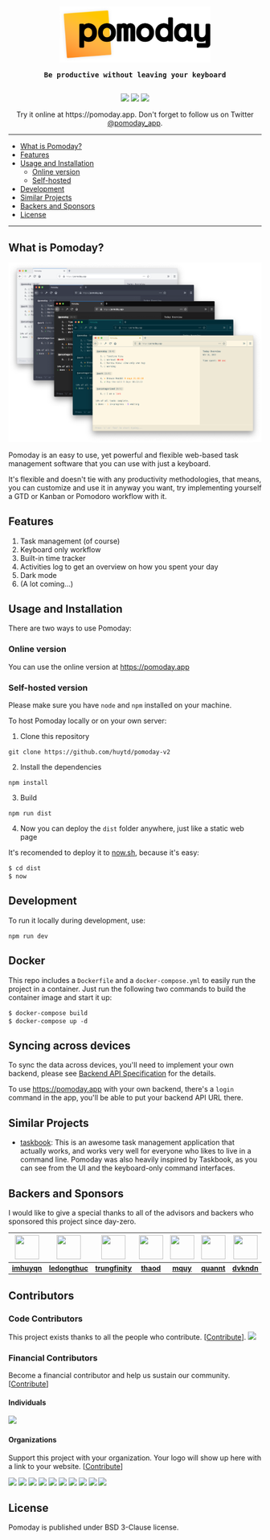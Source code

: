 <p align="center"><img src="./logo.png" width="300px;" /></p>
<p align="center" style="font-weight: bold; text-align: center; font-family: monospace; padding-bottom: 15px;">Be productive without leaving your keyboard</p>

<p align="center" style="text-align: center;"><a href="https://opencollective.com/pomoday-project" alt="Financial Contributors on Open Collective"><img src="https://opencollective.com/pomoday-project/all/badge.svg?label=financial+contributors&style=for-the-badge" /></a> <img src="https://img.shields.io/github/license/huytd/pomoday-v2?style=for-the-badge"/> <img src="https://img.shields.io/badge/%23-community%20edition-blueviolet?style=for-the-badge"/></p>

<p align="center">Try it online at https://pomoday.app. Don't forget to follow us on Twitter <a href="https://twitter.com/@pomoday_app">@pomoday_app</a>.</p>

---

- [What is Pomoday?](#what-is-pomoday)
- [Features](#features)
- [Usage and Installation](#usage-and-installation)
    - [Online version](#online-version)
    - [Self-hosted](#self-hosted-version)
- [Development](#development)
- [Similar Projects](#similar-projects)
- [Backers and Sponsors](#backers-and-sponsors)
- [License](#license)

---

## What is Pomoday?

![](screenshot.png)

Pomoday is an easy to use, yet powerful and flexible web-based task management software that you can use with just a keyboard.

It's flexible and doesn't tie with any productivity methodologies, that means, you
can customize and use it in anyway you want, try implementing yourself a GTD or Kanban or
Pomodoro workflow with it.

## Features

1. Task management (of course)
2. Keyboard only workflow
3. Built-in time tracker
4. Activities log to get an overview on how you spent your day
5. Dark mode
6. (A lot coming...)

## Usage and Installation

There are two ways to use Pomoday:

### Online version

You can use the online version at https://pomoday.app

### Self-hosted version

Please make sure you have `node` and `npm` installed on your machine.

To host Pomoday locally or on your own server:

1. Clone this repository
  ```
  git clone https://github.com/huytd/pomoday-v2
  ```
2. Install the dependencies
  ```
  npm install
  ```
3. Build
  ```
  npm run dist
  ```
4. Now you can deploy the `dist` folder anywhere, just like a static web page

It's recomended to deploy it to [now.sh](https://now.sh), because it's easy:

```
$ cd dist
$ now
```

## Development

To run it locally during development, use:

```
npm run dev
```

## Docker

This repo includes a `Dockerfile` and a `docker-compose.yml` to easily run the project in a container. Just run the following two commands to build the container image and start it up:

```
$ docker-compose build
$ docker-compose up -d
```

## Syncing across devices

To sync the data across devices, you'll need to implement your own backend, please see [Backend API Specification](https://github.com/huytd/pomoday-v2/wiki/Pomoday-Backend-API-Specification) for the details.

To use https://pomoday.app with your own backend, there's a `login` command in the app, you'll be able to put your backend API URL there.

## Similar Projects

- [taskbook](https://github.com/klaussinani/taskbook): This is an awesome task management application that actually works, and works very well for everyone who likes to live in a command line. Pomoday was also heavily inspired by Taskbook, as you can see from the UI and the keyboard-only command interfaces.

## Backers and Sponsors

I would like to give a special thanks to all of the advisors and backers who sponsored this project since day-zero.

| <a href="https://github.com/imhuyqn"><img src="https://avatars0.githubusercontent.com/u/2289071?s=460&v=4" width="48" height="48"/></a> | <a href="https://github.com/ledongthuc"><img src="https://avatars1.githubusercontent.com/u/1828895?s=460&v=4" width="48" height="48"/></a> | <a href="https://github.com/trungfinity"><img src="https://avatars1.githubusercontent.com/u/6896444?s=460&v=4" width="48" height="48"/></a> | <a href="https://github.com/thaod"><img src="https://avatars3.githubusercontent.com/u/11632797?s=460&v=4" width="48" height="48"/></a> | <a href="https://github.com/mquy"><img src="https://avatars0.githubusercontent.com/u/1636026?s=460&v=4" width="48" height="48"/></a> | <a href="https://github.com/quannt"><img src="https://avatars1.githubusercontent.com/u/3423859?s=460&v=4" width="48" height="48"/></a> | <a href="https://github.com/dvkndn"><img src="https://avatars1.githubusercontent.com/u/5953369?s=460&v=4" width="48" height="48"/> |
|:--:|:--:|:--:|:--:|:--:|:--:|:--:|
|[**imhuyqn**](https://github.com/imhuyqn)|[**ledongthuc**](https://github.com/ledongthuc)|[**trungfinity**](https://github.com/trungfinity)|[**thaod**](https://github.com/thaod)|[**mquy**](https://github.com/mquy)|[**quannt**](https://github.com/quannt)|[**dvkndn**](https://github.com/dvkndn)|

## Contributors

### Code Contributors

This project exists thanks to all the people who contribute. [[Contribute](CONTRIBUTING.md)].
<a href="https://github.com/huytd/pomoday-v2/graphs/contributors"><img src="https://opencollective.com/pomoday-project/contributors.svg?width=890&button=false" /></a>

### Financial Contributors

Become a financial contributor and help us sustain our community. [[Contribute](https://opencollective.com/pomoday-project/contribute)]

#### Individuals

<a href="https://opencollective.com/pomoday-project"><img src="https://opencollective.com/pomoday-project/individuals.svg?width=890"></a>

#### Organizations

Support this project with your organization. Your logo will show up here with a link to your website. [[Contribute](https://opencollective.com/pomoday-project/contribute)]

<a href="https://opencollective.com/pomoday-project/organization/0/website"><img src="https://opencollective.com/pomoday-project/organization/0/avatar.svg"></a>
<a href="https://opencollective.com/pomoday-project/organization/1/website"><img src="https://opencollective.com/pomoday-project/organization/1/avatar.svg"></a>
<a href="https://opencollective.com/pomoday-project/organization/2/website"><img src="https://opencollective.com/pomoday-project/organization/2/avatar.svg"></a>
<a href="https://opencollective.com/pomoday-project/organization/3/website"><img src="https://opencollective.com/pomoday-project/organization/3/avatar.svg"></a>
<a href="https://opencollective.com/pomoday-project/organization/4/website"><img src="https://opencollective.com/pomoday-project/organization/4/avatar.svg"></a>
<a href="https://opencollective.com/pomoday-project/organization/5/website"><img src="https://opencollective.com/pomoday-project/organization/5/avatar.svg"></a>
<a href="https://opencollective.com/pomoday-project/organization/6/website"><img src="https://opencollective.com/pomoday-project/organization/6/avatar.svg"></a>
<a href="https://opencollective.com/pomoday-project/organization/7/website"><img src="https://opencollective.com/pomoday-project/organization/7/avatar.svg"></a>
<a href="https://opencollective.com/pomoday-project/organization/8/website"><img src="https://opencollective.com/pomoday-project/organization/8/avatar.svg"></a>
<a href="https://opencollective.com/pomoday-project/organization/9/website"><img src="https://opencollective.com/pomoday-project/organization/9/avatar.svg"></a>

## License

Pomoday is published under BSD 3-Clause license.

